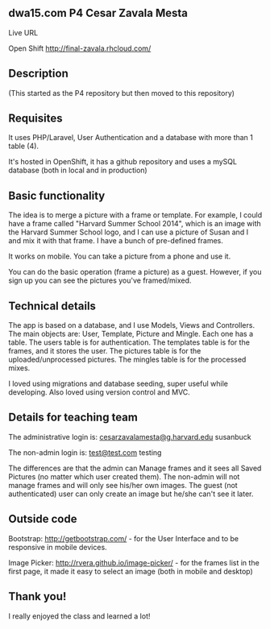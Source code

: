 ## dwa15.com P4 Cesar Zavala Mesta
Live URL

Open Shift http://final-zavala.rhcloud.com/

## Description

(This started as the P4 repository but then moved to this repository)

## Requisites

It uses PHP/Laravel, User Authentication and a database with more than 1 table (4).

It's hosted in OpenShift, it has a github repository and uses a mySQL database (both in local and in production)

## Basic functionality

The idea is to merge a picture with a frame or template. For example, I could have a frame called "Harvard Summer School 2014", which is an image with the Harvard Summer School logo, and I can use a picture of Susan and I and mix it with that frame.  I have a bunch of pre-defined frames.

It works on mobile.  You can take a picture from a phone and use it.

You can do the basic operation (frame a picture) as a guest.  However, if you sign up you can see the pictures you've framed/mixed.  


## Technical details

The app is based on a database, and I use Models, Views and Controllers.  The main objects are: User, Template, Picture and Mingle. Each one has a table.  The users table is for authentication. The templates table is for the frames, and it stores the user.  The pictures table is for the uploaded/unprocessed pictures. The mingles table is for the processed mixes.

I loved using migrations and database seeding, super useful while developing. Also loved using version control and MVC.  


## Details for teaching team

The administrative login is:
cesarzavalamesta@g.harvard.edu
susanbuck

The non-admin login is:
test@test.com
testing

The differences are that the admin can Manage frames and it sees all Saved Pictures (no matter which user created them).  The non-admin will not manage frames and will only see his/her own images.  The guest (not authenticated) user can only create an image but he/she can't see it later.


## Outside code

Bootstrap: http://getbootstrap.com/ - for the User Interface and to be responsive in mobile devices.

Image Picker: http://rvera.github.io/image-picker/ - for the frames list in the first page, it made it easy to select an image (both in mobile and desktop)


## Thank you!

I really enjoyed the class and learned a lot! 
